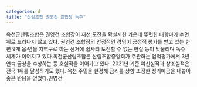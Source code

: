 ```yaml
---
categories: d
title: "산림조합 권영건 조합장 독주"
---
```

옥천군산림조합은 권영건 조합장이 재선 도전을 확실시한 가운데 뚜렷한 대항마가 수면 위로 드러나지 않고 있다. 권영건 조합장의 안정적인 경영이 긍정적 평가를 받고 있는 한편 9개 읍·면을 지역구로 하는 선거에 쉽사리 도전할 수 없는 현실 등이 맞물리며 독주 체제가 이어지고 있다.옥천군산림조합은 산림조합중앙회가 주관하는 업적평가에서 3년 연속 금상을 수상하는 등 호실적을 이어가고 있다. 2021년 기준 여신실적과 상조실적은 전국 1위를 달성하기도 했다. 옥천 주민을 한정해 금리를 상향 조정한 정기예금을 내놓아 좋은 반응을 얻었다.권영건